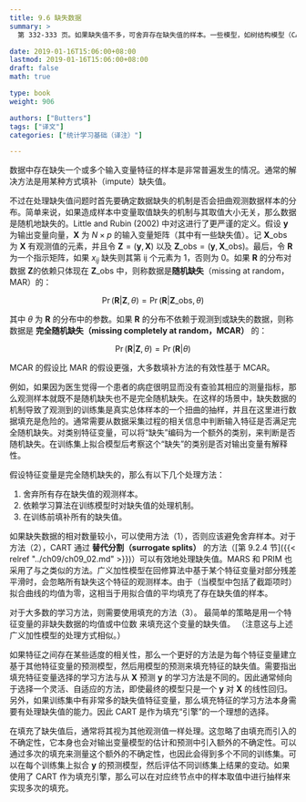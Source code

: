 ```yaml
---
title: 9.6 缺失数据
summary: >
  第 332-333 页。如果缺失值不多，可舍弃存在缺失值的样本。一些模型，如树结构模型（CART、MARS 和 PRIM）以及广义加性模型，在拟合过程中可以适应存在缺失值的训练集。另外，一般的方法是用某种模型的预测来填充缺失的特征变量。

date: 2019-01-16T15:06:00+08:00
lastmod: 2019-01-16T15:06:00+08:00
draft: false
math: true

type: book
weight: 906

authors: ["Butters"]
tags: ["译文"]
categories: ["统计学习基础（译注）"]

---
```


数据中存在缺失一个或多个输入变量特征的样本是非常普遍发生的情况。通常的解决方法是用某种方式填补（impute）缺失值。

不过在处理缺失值问题时首先要确定数据缺失的机制是否会扭曲观测数据样本的分布。简单来说，如果造成样本中变量取值缺失的机制与其取值大小无关，那么数据是随机地缺失的。Little and Rubin (2002) 中对这进行了更严谨的定义。假设 $\mathbf{y}$ 为输出变量向量，$\mathbf{X}$ 为 $N\times p$ 的输入变量矩阵（其中有一些缺失值）。记 $\mathbf{X}\_\text{obs}$ 为 $\mathbf{X}$ 有观测值的元素，并且令 $\mathbf{Z}=(\mathbf{y},\mathbf{X})$ 以及 $\mathbf{Z}\_\text{obs}=(\mathbf{y},\mathbf{X}\_\text{obs})$。最后，令 $\mathbf{R}$ 为一个指示矩阵，如果 $x_{ij}$ 缺失则其第 ij 个元素为 1，否则为 0。如果 $\mathbf{R}$ 的分布对数据 $\mathbf{Z}$的依赖只体现在 $\mathbf{Z}\_\text{obs}$ 中，则称数据是**随机缺失**（missing at random，MAR）的：

$$\operatorname{Pr}(\mathbf{R}|\mathbf{Z}, \theta) =
  \operatorname{Pr}(\mathbf{R}|\mathbf{Z}\_\text{obs}, \theta) \tag{9.31}$$

其中 $\theta$ 为 $\mathbf{R}$ 的分布中的参数。如果 $\mathbf{R}$ 的分布不依赖于观测到或缺失的数据，则称数据是 **完全随机缺失（missing completely at random，MCAR）** 的：

$$\operatorname{Pr}(\mathbf{R}|\mathbf{Z}, \theta) =
  \operatorname{Pr}(\mathbf{R}|\theta) \tag{9.32}$$

MCAR 的假设比 MAR 的假设更强，大多数填补方法的有效性基于 MCAR。

例如，如果因为医生觉得一个患者的病症很明显而没有查验其相应的测量指标，那么观测样本就既不是随机缺失也不是完全随机缺失。在这样的场景中，缺失数据的机制导致了观测到的训练集是真实总体样本的一个扭曲的抽样，并且在这里进行数据填充是危险的。通常需要从数据采集过程的相关信息中判断输入特征是否满足完全随机缺失。对类别特征变量，可以将“缺失”编码为一个额外的类别，来判断是否随机缺失。在训练集上拟合模型后考察这个“缺失”的类别是否对输出变量有解释性。

假设特征变量是完全随机缺失的，那么有以下几个处理方法：

1. 舍弃所有存在缺失值的观测样本。
2. 依赖学习算法在训练模型时对缺失值的处理机制。
3. 在训练前填补所有的缺失值。

如果缺失数据的相对数量较小，可以使用方法（1），否则应该避免舍弃样本。对于方法（2），CART 通过 **替代分割（surrogate splits）** 的方法（[第 9.2.4 节]({{< relref "../ch09/ch09_02.md" >}})）可以有效地处理缺失值。MARS 和 PRIM 也采用了与之类似的方法。广义加性模型在回修算法中基于某个特征变量对部分残差平滑时，会忽略所有缺失这个特征的观测样本。由于（当模型中包括了截距项时）拟合曲线的均值为零，这相当于用拟合值的平均填充了存在缺失值的样本。

对于大多数的学习方法，则需要使用填充的方法（3）。
最简单的策略是用一个特征变量的非缺失数据的均值或中位数
来填充这个变量的缺失值。
（注意这与上述广义加性模型的处理方式相似。）

如果特征之间存在某些适度的相关性，那么一个更好的方法是为每个特征变量建立基于其他特征变量的预测模型，然后用模型的预测来填充特征的缺失值。需要指出填充特征变量选择的学习方法与从 $\mathbf{X}$ 预测 $\mathbf{y}$ 的学习方法是不同的。因此通常倾向于选择一个灵活、自适应的方法，即使最终的模型只是一个 $\mathbf{y}$ 对 $\mathbf{X}$ 的线性回归。另外，如果训练集中有非常多的缺失值特征变量，那么填充特征的学习方法本身需要有处理缺失值的能力。因此 CART 是作为填充“引擎”的一个理想的选择。

在填充了缺失值后，通常将其视为其他观测值一样处理。这忽略了由填充而引入的不确定性，它本身也会对输出变量模型的估计和预测中引入额外的不确定性。可以通过多次的填充来测量这个额外的不确定性，也因此会得到多个不同的训练集。可以在每个训练集上拟合 $\mathbf{y}$ 的预测模型，然后评估不同训练集上结果的变动。如果使用了 CART 作为填充引擎，那么可以在对应终节点中的样本取值中进行抽样来实现多次的填充。